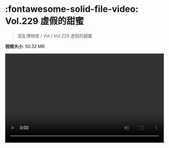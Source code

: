 # :fontawesome-solid-file-video: Vol.229 虛假的甜蜜

> 混乱博物馆 / Vol / Vol.229 虛假的甜蜜

**视频大小**: 50.32 MB

<video id="V-2e5f3333e4ee5d1d5acafd956a6b4b29" width="512" height="288" preload="none" playsinline webkit-playsinline></video>